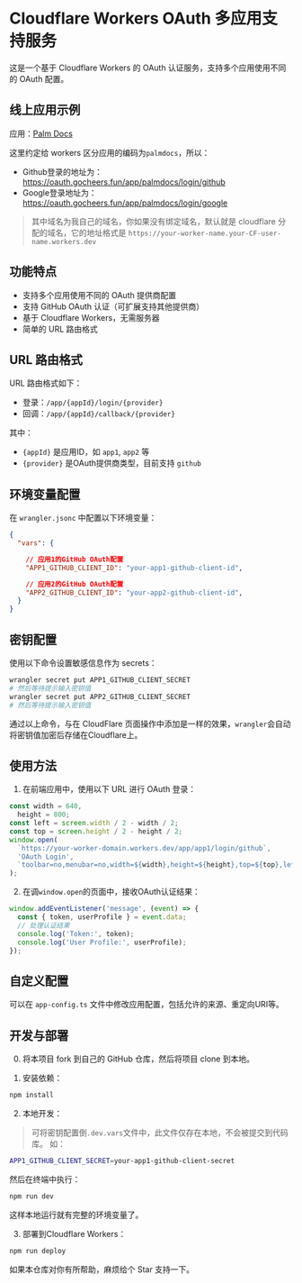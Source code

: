# Cloudflare Workers OAuth 多应用支持服务

这是一个基于 Cloudflare Workers 的 OAuth 认证服务，支持多个应用使用不同的 OAuth 配置。

## 线上应用示例

应用：[Palm Docs](https://palmdocs.gocheers.fun)

这里约定给 workers 区分应用的编码为`palmdocs`，所以：

- Github登录的地址为：https://oauth.gocheers.fun/app/palmdocs/login/github
- Google登录地址为：https://oauth.gocheers.fun/app/palmdocs/login/google

> 其中域名为我自己的域名，你如果没有绑定域名，默认就是 cloudflare 分配的域名，它的地址格式是 `https://your-worker-name.your-CF-user-name.workers.dev`

## 功能特点

- 支持多个应用使用不同的 OAuth 提供商配置
- 支持 GitHub OAuth 认证（可扩展支持其他提供商）
- 基于 Cloudflare Workers，无需服务器
- 简单的 URL 路由格式

## URL 路由格式

URL 路由格式如下：

- 登录：`/app/{appId}/login/{provider}`
- 回调：`/app/{appId}/callback/{provider}`

其中：
- `{appId}` 是应用ID，如 `app1`, `app2` 等
- `{provider}` 是OAuth提供商类型，目前支持 `github`

## 环境变量配置

在 `wrangler.jsonc` 中配置以下环境变量：

```json
{
  "vars": {

    // 应用1的GitHub OAuth配置
    "APP1_GITHUB_CLIENT_ID": "your-app1-github-client-id",

    // 应用2的GitHub OAuth配置
    "APP2_GITHUB_CLIENT_ID": "your-app2-github-client-id",
  }
}
```

## 密钥配置

使用以下命令设置敏感信息作为 secrets：
```bash
wrangler secret put APP1_GITHUB_CLIENT_SECRET
# 然后等待提示输入密钥值
wrangler secret put APP2_GITHUB_CLIENT_SECRET
# 然后等待提示输入密钥值
```
通过以上命令，与在 CloudFlare 页面操作中添加是一样的效果，`wrangler`会自动将密钥值加密后存储在Cloudflare上。

## 使用方法

1. 在前端应用中，使用以下 URL 进行 OAuth 登录：

```javascript
const width = 640,
  height = 800;
const left = screen.width / 2 - width / 2;
const top = screen.height / 2 - height / 2;
window.open(
  `https://your-worker-domain.workers.dev/app/app1/login/github`,
  'OAuth Login',
  `toolbar=no,menubar=no,width=${width},height=${height},top=${top},left=${left}`
);
```

2. 在调`window.open`的页面中，接收OAuth认证结果：

```javascript
window.addEventListener('message', (event) => {
  const { token, userProfile } = event.data;
  // 处理认证结果
  console.log('Token:', token);
  console.log('User Profile:', userProfile);
});
```

## 自定义配置

可以在 `app-config.ts` 文件中修改应用配置，包括允许的来源、重定向URI等。

## 开发与部署

0. 将本项目 fork 到自己的 GitHub 仓库，然后将项目 clone 到本地。

1. 安装依赖：

```bash
npm install
```

2. 本地开发：

> 可将密钥配置倒`.dev.vars`文件中，此文件仅存在本地，不会被提交到代码库。
如：

```bash
APP1_GITHUB_CLIENT_SECRET=your-app1-github-client-secret
```

然后在终端中执行：

```bash
npm run dev
```

这样本地运行就有完整的环境变量了。

3. 部署到Cloudflare Workers：

```bash
npm run deploy
```

如果本仓库对你有所帮助，麻烦给个 Star 支持一下。
